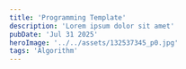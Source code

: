 ```yaml
---
title: 'Programming Template'
description: 'Lorem ipsum dolor sit amet'
pubDate: 'Jul 31 2025'
heroImage: '../../assets/132537345_p0.jpg'
tags: 'Algorithm'
---
```


